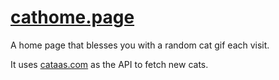 # [cathome.page](https://cathome.page/)
A home page that blesses you with a random cat gif each visit.

It uses [cataas.com](https://cataas.com/) as the API to fetch new cats.
